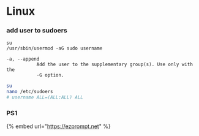 # Linux

### add user to sudoers

```
su
/usr/sbin/usermod -aG sudo username

-a, --append
           Add the user to the supplementary group(s). Use only with the
           -G option.
```

```bash
su
nano /etc/sudoers
# username ALL=(ALL:ALL) ALL
```

### PS1

{% embed url="https://ezprompt.net" %}

